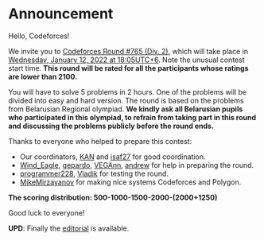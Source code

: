 # Announcement

Hello, Codeforces!

We invite you to [Codeforces Round #765 (Div. 2)](https://codeforces.com/contest/1625), which will take place in [Wednesday, January 12, 2022 at 18:05UTC+6](https://codeforces.com/https://www.timeanddate.com/worldclock/fixedtime.html?day=12&month=1&year=2022&hour=15&min=5&sec=0&p1=166). Note the unusual contest start time. **This round will be rated for all the participants whose ratings are lower than 2100.**

You will have to solve 5 problems in 2 hours. One of the problems will be divided into easy and hard version. The round is based on the problems from Belarusian Regional olympiad. **We kindly ask all Belarusian pupils who participated in this olympiad, to refrain from taking part in this round and discussing the problems publicly before the round ends.**

Thanks to everyone who helped to prepare this contest:

 * Our coordinators, [KAN](https://codeforces.com/profile/KAN "Legendary Grandmaster KAN") and [isaf27](https://codeforces.com/profile/isaf27 "International Grandmaster isaf27") for good coordination.
* [Wind_Eagle](https://codeforces.com/profile/Wind_Eagle "Master Wind_Eagle"), [gepardo](https://codeforces.com/profile/gepardo "International Grandmaster gepardo"), [VEGAnn](https://codeforces.com/profile/VEGAnn "Grandmaster VEGAnn"), [andrew](https://codeforces.com/profile/andrew "Grandmaster andrew") for help in preparing the round.
* [programmer228](https://codeforces.com/profile/programmer228 "Master programmer228"), [Vladik](https://codeforces.com/profile/Vladik "Master Vladik") for testing the round.
* [MikeMirzayanov](https://codeforces.com/profile/MikeMirzayanov "Headquarters, MikeMirzayanov") for making nice systems Codeforces and Polygon.

**The scoring distribution: 500-1000-1500-2000-(2000+1250)**

Good luck to everyone!

**UPD**: Finally the [editorial](Tutorial.md) is available.


